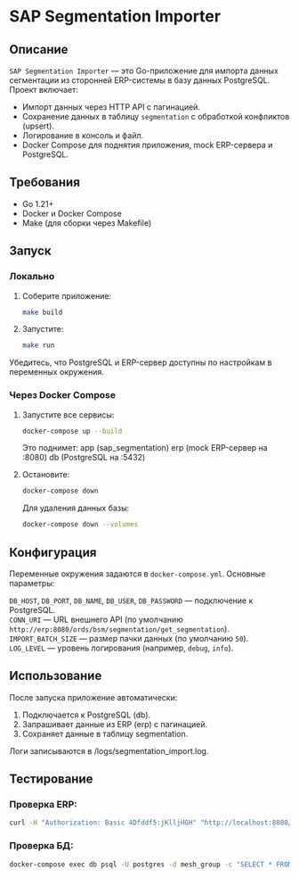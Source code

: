 # SAP Segmentation Importer

## Описание

`SAP Segmentation Importer` — это Go-приложение для импорта данных сегментации из сторонней ERP-системы в базу данных
PostgreSQL. Проект включает:

- Импорт данных через HTTP API с пагинацией.
- Сохранение данных в таблицу `segmentation` с обработкой конфликтов (upsert).
- Логирование в консоль и файл.
- Docker Compose для поднятия приложения, mock ERP-сервера и PostgreSQL.

## Требования

- Go 1.21+
- Docker и Docker Compose
- Make (для сборки через Makefile)

## Запуск

### Локально

1. Соберите приложение:
    ```bash
    make build
    ```

2. Запустите:
    ``` bash
    make run
    ```

Убедитесь, что PostgreSQL и ERP-сервер доступны по настройкам в переменных окружения.

### Через Docker Compose

1. Запустите все сервисы:
   ```bash
   docker-compose up --build
   ```
   Это поднимет:
   app (sap_segmentation)
   erp (mock ERP-сервер на :8080)
   db (PostgreSQL на :5432)
2. Остановите:

   ```bash
   docker-compose down
   ```

   Для удаления данных базы:
   ```bash
   docker-compose down --volumes
   ```

## Конфигурация

Переменные окружения задаются в `docker-compose.yml`. Основные параметры:

`DB_HOST`, `DB_PORT`, `DB_NAME`, `DB_USER`, `DB_PASSWORD` — подключение к PostgreSQL.  
`CONN_URI` — URL внешнего API (по умолчанию `http://erp:8080/ords/bsm/segmentation/get_segmentation`).   
`IMPORT_BATCH_SIZE` — размер пачки данных (по умолчанию `50`).  
`LOG_LEVEL` — уровень логирования (например, `debug`, `info`).

## Использование

После запуска приложение автоматически:

1. Подключается к PostgreSQL (db).
2. Запрашивает данные из ERP (erp) с пагинацией.
3. Сохраняет данные в таблицу segmentation.

Логи записываются в /logs/segmentation_import.log.

## Тестирование

### Проверка ERP:

```bash
curl -H "Authorization: Basic 4Dfddf5:jKlljHGH" "http://localhost:8080/ords/bsm/segmentation/get_segmentation?p_limit=10&p_offset=0"
```

### Проверка БД:

```bash
docker-compose exec db psql -U postgres -d mesh_group -c "SELECT * FROM segmentation LIMIT 5;"
```